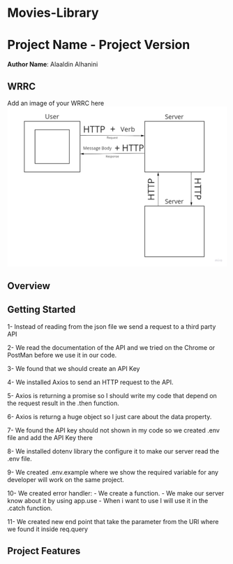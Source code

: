 # Movies-Library
# Project Name - Project Version

**Author Name**: Alaaldin Alhanini

## WRRC
Add an image of your WRRC here
![img](wwebc.jpg)

## Overview

## Getting Started
1- Instead of reading from the json file we send a request to a third party API

2- We read the documentation of the API and we tried on the Chrome or PostMan before we use it in our code.

3- We found that we should create an API Key

4- We installed Axios to send an HTTP request to the API.

5- Axios is returning a promise so I should write my code that depend on the request result in the .then function.

6- Axios is returng a huge object so I just care about the data property.

7- We found the API key should not shown in my code so we created .env file and add the API Key there

8- We installed dotenv library the configure it to make our server read the .env file.

9- We created .env.example where we show the required variable for any developer will work on the same project.

10- We created error handler: - We create a function. - We make our server know about it by using app.use - When i want to use I will use it in the .catch function.

11- We created new end point that take the parameter from the URl where we found it inside req.query
## Project Features
<!-- What are the features included in you app -->
